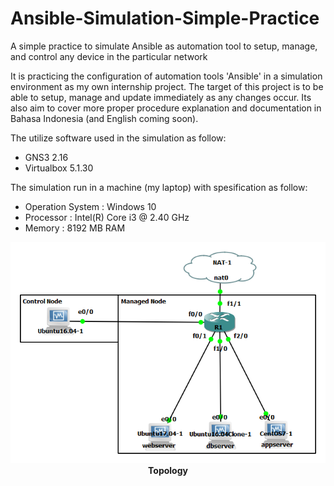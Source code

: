 # Ansible-Simulation-Simple-Practice

  A simple practice to simulate Ansible as automation tool to setup, manage, 
and control any device in the particular network 

It is practicing the configuration of automation tools 'Ansible' in a 
simulation environment as my own internship project. The target 
of this project is to be able to setup, manage and update
immediately as any changes occur. Its also aim to cover more proper 
procedure explanation and documentation in Bahasa Indonesia 
(and English coming soon).

The utilize software used in the simulation as follow:
- GNS3 2.16
- Virtualbox 5.1.30

The simulation run in a machine (my laptop) with spesification as follow:
- Operation System  : Windows 10
- Processor         : Intel(R) Core i3 @ 2.40 GHz
- Memory            : 8192 MB RAM

<div align="center">
  <img src="docs/images/ansible-simple1.png"/>
</div>

<div align="center">
  <strong>Topology</strong>
</div>

